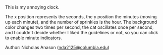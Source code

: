 This is my annoying clock.

The x position represents the seconds, the y position the minutes (moving up each minute), and the number of sprinkles is the hour.
The background color changes two times per second, the cat oscillates once per second,
and I couldn't decide whether I liked the guidelines or not, so you can click to enable minute indicators.

Author: Nicholas Anason (nda2125@columbia.edu)
